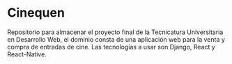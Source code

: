 # Cinequen
Repositorio para almacenar el proyecto final de la Tecnicatura Universitaria en Desarrollo Web, el dominio consta de una aplicación web para la venta y compra de entradas de cine. Las tecnologías a usar son Django, React y React-Native.
